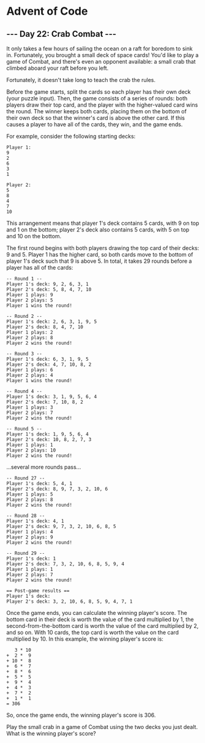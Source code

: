# Advent of Code

## --- Day 22: Crab Combat ---

It only takes a few hours of sailing the ocean on a raft for boredom to sink in. Fortunately, you brought a small deck of space cards! You'd like to play a game of Combat, and there's even an opponent available: a small crab that climbed aboard your raft before you left.

Fortunately, it doesn't take long to teach the crab the rules.

Before the game starts, split the cards so each player has their own deck (your puzzle input). Then, the game consists of a series of rounds: both players draw their top card, and the player with the higher-valued card wins the round. The winner keeps both cards, placing them on the bottom of their own deck so that the winner's card is above the other card. If this causes a player to have all of the cards, they win, and the game ends.

For example, consider the following starting decks:

```raw
Player 1:
9
2
6
3
1

Player 2:
5
8
4
7
10
```

This arrangement means that player 1's deck contains 5 cards, with 9 on top and 1 on the bottom; player 2's deck also contains 5 cards, with 5 on top and 10 on the bottom.

The first round begins with both players drawing the top card of their decks: 9 and 5. Player 1 has the higher card, so both cards move to the bottom of player 1's deck such that 9 is above 5. In total, it takes 29 rounds before a player has all of the cards:

```raw
-- Round 1 --
Player 1's deck: 9, 2, 6, 3, 1
Player 2's deck: 5, 8, 4, 7, 10
Player 1 plays: 9
Player 2 plays: 5
Player 1 wins the round!

-- Round 2 --
Player 1's deck: 2, 6, 3, 1, 9, 5
Player 2's deck: 8, 4, 7, 10
Player 1 plays: 2
Player 2 plays: 8
Player 2 wins the round!

-- Round 3 --
Player 1's deck: 6, 3, 1, 9, 5
Player 2's deck: 4, 7, 10, 8, 2
Player 1 plays: 6
Player 2 plays: 4
Player 1 wins the round!

-- Round 4 --
Player 1's deck: 3, 1, 9, 5, 6, 4
Player 2's deck: 7, 10, 8, 2
Player 1 plays: 3
Player 2 plays: 7
Player 2 wins the round!

-- Round 5 --
Player 1's deck: 1, 9, 5, 6, 4
Player 2's deck: 10, 8, 2, 7, 3
Player 1 plays: 1
Player 2 plays: 10
Player 2 wins the round!
```

...several more rounds pass...

```raw
-- Round 27 --
Player 1's deck: 5, 4, 1
Player 2's deck: 8, 9, 7, 3, 2, 10, 6
Player 1 plays: 5
Player 2 plays: 8
Player 2 wins the round!

-- Round 28 --
Player 1's deck: 4, 1
Player 2's deck: 9, 7, 3, 2, 10, 6, 8, 5
Player 1 plays: 4
Player 2 plays: 9
Player 2 wins the round!

-- Round 29 --
Player 1's deck: 1
Player 2's deck: 7, 3, 2, 10, 6, 8, 5, 9, 4
Player 1 plays: 1
Player 2 plays: 7
Player 2 wins the round!
```

```raw
== Post-game results ==
Player 1's deck: 
Player 2's deck: 3, 2, 10, 6, 8, 5, 9, 4, 7, 1
```

Once the game ends, you can calculate the winning player's score. The bottom card in their deck is worth the value of the card multiplied by 1, the second-from-the-bottom card is worth the value of the card multiplied by 2, and so on. With 10 cards, the top card is worth the value on the card multiplied by 10. In this example, the winning player's score is:

```raw
   3 * 10
+  2 *  9
+ 10 *  8
+  6 *  7
+  8 *  6
+  5 *  5
+  9 *  4
+  4 *  3
+  7 *  2
+  1 *  1
= 306
```

So, once the game ends, the winning player's score is 306.

Play the small crab in a game of Combat using the two decks you just dealt. What is the winning player's score?
